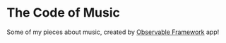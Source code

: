 # The Code of Music

Some of my pieces about music, created by [Observable Framework](https://observablehq.com/framework/) app!
